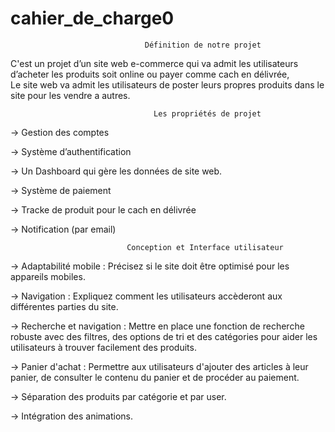 # cahier_de_charge0


                                  Définition de notre projet 

C'est un projet d’un site web e-commerce qui va admit les utilisateurs d’acheter les produits soit online ou payer comme cach en délivrée,  
Le site web va admit les utilisateurs de poster leurs propres produits dans le site pour les vendre a autres. 

                                    Les propriétés de projet  

-> Gestion des comptes  

-> Système d’authentification  

-> Un Dashboard qui gère les données de site web. 

-> Système de paiement  

-> Tracke de produit pour le cach en délivrée  

-> Notification (par email) 

                              Conception et Interface utilisateur 

-> Adaptabilité mobile : Précisez si le site doit être optimisé pour les appareils mobiles. 

-> Navigation : Expliquez comment les utilisateurs accèderont aux différentes parties du site. 

-> Recherche et navigation : Mettre en place une fonction de recherche robuste avec des filtres, des options de tri et des catégories pour aider les utilisateurs à trouver facilement des produits. 

-> Panier d'achat : Permettre aux utilisateurs d'ajouter des articles à leur panier, de consulter le contenu du panier et de procéder au paiement. 

-> Séparation des produits par catégorie et par user. 

-> Intégration des animations.   

 
